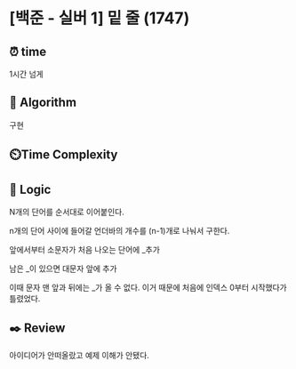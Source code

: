 # [백준 - 실버 1] 밑 줄 (1747)
## ⏰ time
1시간 넘게

## 📌 Algorithm
구현

## ⏲️Time Complexity

## 📍 Logic
N개의 단어를 순서대로 이어붙인다.

n개의 단어 사이에 들어갈 언더바의 개수를 (n-1)개로 나눠서 구한다.

앞에서부터 소문자가 처음 나오는 단어에 _추가

남은 _이 있으면 대문자 앞에 추가

이때 문자 맨 앞과 뒤에는 _가 올 수 없다. 이거 때문에 처음에 인덱스 0부터 시작했다가 틀렸었다.


## ✒️ Review
아이디어가 안떠올랐고 예제 이해가 안됐다.